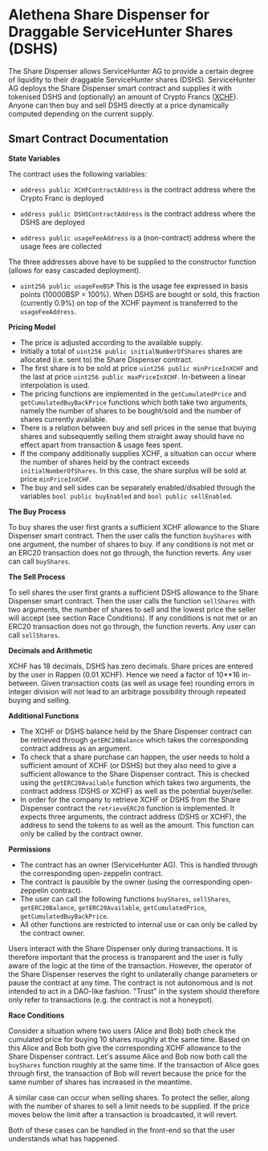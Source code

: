 <h1>Alethena Share Dispenser for Draggable ServiceHunter Shares (DSHS)</h1>

The Share Dispenser allows ServiceHunter AG to provide a certain degree of liquidity to their draggable ServiceHunter shares (DSHS). ServiceHunter AG deploys the Share Dispenser smart contract and supplies it with tokenised DSHS and (optionally) an amount of Crypto Francs ([XCHF](https://www.swisscryptotokens.ch)). Anyone can then buy and sell DSHS directly at a price dynamically computed depending on the current supply.

<h2>Smart Contract Documentation</h2>

**State Variables**

The contract uses the following variables:

* `address public XCHFContractAddress` is the contract address where the Crypto Franc is deployed

* `address public DSHSContractAddress` is the contract address where the DSHS are deployed

* `address public usageFeeAddress` is a (non-contract) address where the usage fees are collected

The three addresses above have to be supplied to the constructor function (allows for easy cascaded deployment).

* `uint256 public usageFeeBSP` This is the usage fee expressed in basis points (10000BSP = 100%). When DSHS are bought or sold, this fraction (currently 0.9%) on top of the XCHF payment is transferred to the `usageFeeAddress`.

**Pricing Model**

* The price is adjusted according to the available supply.
* Initially a total of `uint256 public initialNumberOfShares` shares are allocated (i.e. sent to) the Share Dispenser contract.
* The first share is to be sold at price `uint256 public minPriceInXCHF` and the last at price `uint256 public maxPriceInXCHF`. In-between a linear interpolation is used.
* The pricing functions are implemented in the `getCumulatedPrice` and `getCumulatedBuyBackPrice` functions which both take two arguments, namely the number of shares to be bought/sold and the number of shares currently available. 
* There is a relation between buy and sell prices in the sense that buying shares and subsequently selling them straight away should have no effect apart from transaction & usage fees spent.
* If the company additionally supplies XCHF, a situation can occur where the number of shares held by the contract exceeds `initialNumberOfShares`. In this case, the share surplus will be sold at price `minPriceInXCHF`.
* The buy and sell sides can be separately enabled/disabled through the variables `bool public buyEnabled` and `bool public sellEnabled`.

**The Buy Process**

To buy shares the user first grants a sufficient XCHF allowance to the Share Dispenser smart contract. Then the user calls the function `buyShares` with one argument, the number of shares to buy. If any conditions is not met or an ERC20 transaction does not go through, the function reverts. Any user can call `buyShares`.

**The Sell Process**

To sell shares the user first grants a sufficient DSHS allowance to the Share Dispenser smart contract. Then the user calls the function `sellShares` with two arguments, the number of shares to sell and the lowest price the seller will accept (see section Race Conditions). If any conditions is not met or an ERC20 transaction does not go through, the function reverts.
Any user can call `sellShares`.

**Decimals and Arithmetic**

XCHF has 18 decimals, DSHS has zero decimals. Share prices are entered by the user in Rappen (0.01 XCHF). Hence we need a factor of 10**16 in-between. Given transaction costs (as well as usage fee) rounding errors in integer division will not lead to an arbitrage possibility through repeated buying and selling.

**Additional Functions**

* The XCHF or DSHS balance held by the Share Dispenser contract can be retrieved through `getERC20Balance` which takes the corresponding contract address as an argument. 
* To check that a share purchase can happen, the user needs to hold a sufficient amount of XCHF (or DSHS) but they also need to give a sufficient allowance to the Share Dispenser contract. This is checked using the `getERC20Available` function which takes two arguments, the contract address (DSHS or XCHF) as well as the potential buyer/seller.
* In order for the company to retrieve XCHF or DSHS from the Share Dispenser contract the `retrieveERC20` function is implemented. It expects three arguments, the contract address (DSHS or XCHF), the address to send the tokens to as well as the amount. This function can only be called by the contract owner.

**Permissions**

* The contract has an owner (ServiceHunter AG). This is handled through the corresponding open-zeppelin contract.
* The contract is pausible by the owner (using the corresponding open-zeppelin contract).
* The user can call the following functions `buyShares`, `sellShares`, `getERC20Balance`, `getERC20Available`, `getCumulatedPrice`, `getCumulatedBuyBackPrice`.
* All other functions are restricted to internal use or can only be called by the contract owner.

Users interact with the Share Dispenser only during transactions. It is therefore important that the process is transparent and the user is fully aware of the logic at the time of the transaction. However, the operator of the Share Dispenser reserves the right to unilaterally
change parameters or pause the contract at any time. The contract is not autonomous and is not intended to act in a DAO-like fashion. "Trust" in the system should therefore only refer to transactions (e.g. the contract is not a honeypot).

**Race Conditions**

Consider a situation where two users (Alice and Bob) both check the cumulated price for buying 10 shares roughly at the same time. Based on this Alice and Bob both give the corresponding XCHF allowance to the Share Dispenser contract. Let's assume Alice and Bob now both call the `buyShares` function roughly at the same time. If the transaction of Alice goes through first, the transaction of Bob will revert because the price for the same number of shares has increased in the meantime. 

A similar case can occur when selling shares. To protect the seller, along with the number of shares to sell a limit needs to be supplied. If the price moves below the limit after a transaction is broadcasted, it will revert.

Both of these cases can be handled in the front-end so that the user understands what has happened.